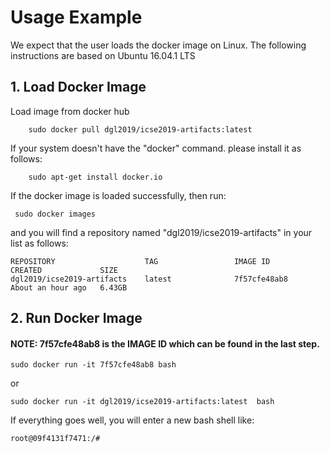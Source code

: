 # Usage Example
We expect that the user loads the docker image on Linux. The following instructions are based on Ubuntu 16.04.1 LTS  
## 1. Load Docker Image

Load image from docker hub

```
	sudo docker pull dgl2019/icse2019-artifacts:latest
```

If your system doesn't have the "docker" command. please install it as follows:
```
	sudo apt-get install docker.io
```

If the docker image is loaded successfully, then run:

```
 sudo docker images
``` 
and you will find a repository named "dgl2019/icse2019-artifacts" in your list as follows:

```
REPOSITORY                    TAG                 IMAGE ID            CREATED             SIZE
dgl2019/icse2019-artifacts    latest              7f57cfe48ab8        About an hour ago   6.43GB

```

## 2. Run Docker Image

#### NOTE: 7f57cfe48ab8 is the  IMAGE ID which can be found in the last step.
```
sudo docker run -it 7f57cfe48ab8 bash
```
or 

```
sudo docker run -it dgl2019/icse2019-artifacts:latest  bash
```

If everything goes well, you will enter a new bash shell like:

```
root@09f4131f7471:/#
``` 